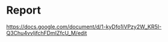 # Report
https://docs.google.com/document/d/1-kyDfo1iVPzy2W_KR5I-Q3Chu4vvIjfchFDmIZfcU_M/edit






